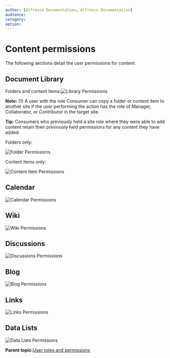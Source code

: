 ```yaml
---
author: [Alfresco Documentation, Alfresco Documentation]
audience: 
category: 
option: 
---
```


# Content permissions

The following sections detail the user permissions for content.

## Document Library

Folders and content items:![Library Permissions](../images/library-perms-a1.png)

**Note:** \(1\) A user with the role Consumer can copy a folder or content item to another site if the user performing the action has the role of Manager, Collaborator, or Contributor in the target site.

**Tip:** Consumers who previously held a site role where they were able to add content retain their previously held permissions for any content they have added.

Folders only:

![Folder Permissions](../images/folder-perms-a1.png)

Content items only:

![Content Item Permissions](../images/item-perms-a1.png)

## Calendar

![Calendar Permissions](../images/calendar-perms-a1.png)

## Wiki

![Wiki Permissions](../images/wiki-perms-a1.png)

## Discussions

![Discussions Permissions](../images/discussions-perms-a1.png)

## Blog

![Blog Permissions](../images/blog-perms-a1.png)

## Links

![Links Permissions](../images/links-perms-a1.png)

## Data Lists

![Data Lists Permissions](../images/datalists-perms-a1.png)

**Parent topic:**[User roles and permissions](../references/permissions_share.md)

